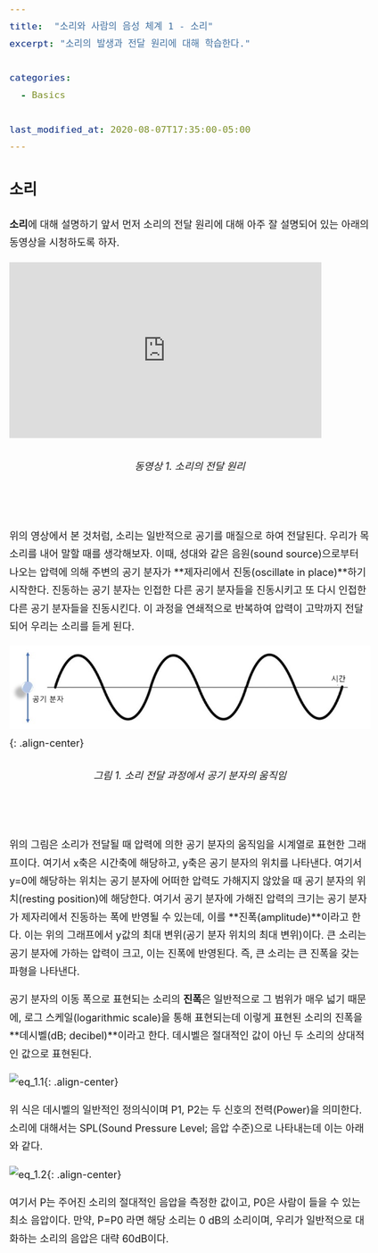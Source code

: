 ```yaml
---
title:  "소리와 사람의 음성 체계 1 - 소리"
excerpt: "소리의 발생과 전달 원리에 대해 학습한다."

categories:
  - Basics

last_modified_at: 2020-08-07T17:35:00-05:00
---
```


<style> body { font-size: large; line-height: 1.8;} </style>

## 소리

**소리**에 대해 설명하기 앞서 먼저 소리의 전달 원리에 대해 아주 잘 설명되어 있는 아래의 동영상을 시청하도록 하자.

<iframe width="560" height="315" src="https://www.youtube.com/embed/WqnF-VPfGPw" frameborder="0" allowfullscreen></iframe>
<h6 style="text-align: center;">동영상 1. 소리의 전달 원리</h6>
<br/>

위의 영상에서 본 것처럼, 소리는 일반적으로 공기를 매질으로 하여 전달된다. 우리가 목소리를 내어 말할 때를 생각해보자. 이때, 성대와 같은 음원(sound source)으로부터 나오는 압력에 의해 주변의 공기 분자가 **제자리에서 진동(oscillate in place)**하기 시작한다. 진동하는 공기 분자는 인접한 다른 공기 분자들을 진동시키고 또 다시 인접한 다른 공기 분자들을 진동시킨다. 이 과정을 연쇄적으로 반복하여 압력이 고막까지 전달되어 우리는 소리를 듣게 된다.

![fig_1.1](/assets/figures/fig-1-1.jpg){: .align-center}
<h6 style="text-align: center;">그림 1. 소리 전달 과정에서 공기 분자의 움직임</h6>
<br/>

위의 그림은 소리가 전달될 때 압력에 의한 공기 분자의 움직임을 시계열로 표현한 그래프이다. 여기서 x축은 시간축에 해당하고, y축은 공기 분자의 위치를 나타낸다. 여기서 y=0에 해당하는 위치는 공기 분자에 어떠한 압력도 가해지지 않았을 때 공기 분자의 위치(resting position)에 해당한다. 여기서 공기 분자에 가해진 압력의 크기는 공기 분자가 제자리에서 진동하는 폭에 반영될 수 있는데, 이를 **진폭(amplitude)**이라고 한다. 이는 위의 그래프에서 y값의 최대 변위(공기 분자 위치의 최대 변위)이다. 큰 소리는 공기 분자에 가하는 압력이 크고, 이는 진폭에 반영된다. 즉, 큰 소리는 큰 진폭을 갖는 파형을 나타낸다.

공기 분자의 이동 폭으로 표현되는 소리의 **진폭**은 일반적으로 그 범위가 매우 넓기 때문에, 로그 스케일(logarithmic scale)을 통해 표현되는데 이렇게 표현된 소리의 진폭을 **데시벨(dB; decibel)**이라고 한다. 데시벨은 절대적인 값이 아닌 두 소리의 상대적인 값으로 표현된다.

![eq_1.1](https://latex.codecogs.com/svg.latex?decibels=10log_{10}(P1/P2)){: .align-center}

위 식은 데시벨의 일반적인 정의식이며 P1, P2는 두 신호의 전력(Power)을 의미한다. 소리에 대해서는 SPL(Sound Pressure Level; 음압 수준)으로 나타내는데 이는 아래와 같다.

![eq_1.2](https://latex.codecogs.com/svg.latex?SPL(dB)%20=%2020log_{10}{(\frac{P}{P0})}){: .align-center}

여기서 P는 주어진 소리의 절대적인 음압을 측정한 값이고, P0은 사람이 들을 수 있는 최소 음압이다. 만약, P=P0 라면 해당 소리는 0 dB의 소리이며, 우리가 일반적으로 대화하는 소리의 음압은 대략 60dB이다.